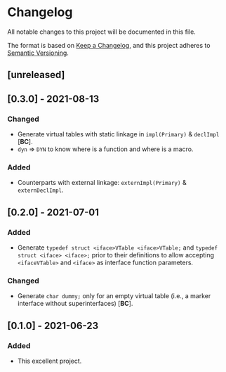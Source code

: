 # Changelog
All notable changes to this project will be documented in this file.

The format is based on [Keep a Changelog](https://keepachangelog.com/en/1.0.0/),
and this project adheres to [Semantic Versioning](https://semver.org/spec/v2.0.0.html).

## [unreleased]

## [0.3.0] - 2021-08-13

### Changed

 - Generate virtual tables with static linkage in `impl(Primary)` & `declImpl` [**BC**].
 - `dyn` => `DYN` to know where is a function and where is a macro.

### Added

 - Counterparts with external linkage: `externImpl(Primary)` & `externDeclImpl`.

## [0.2.0] - 2021-07-01

### Added

 - Generate `typedef struct <iface>VTable <iface>VTable;` and `typedef struct <iface> <iface>;` prior to their definitions to allow accepting `<ifaceVTable>` and `<iface>` as interface function parameters.

### Changed

 - Generate `char dummy;` only for an empty virtual table (i.e., a marker interface without superinterfaces) [**BC**].

## [0.1.0] - 2021-06-23

### Added

 - This excellent project.
